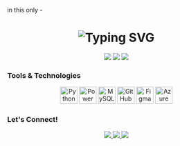 in this only - <!-- PROFILE README -->

<h1 align="center">
  <img src="https://readme-typing-svg.demolab.com?font=Fira+Code&size=30&duration=3000&pause=1000&color=FF69B4&center=true&width=800&lines=Hello+Everyone+!+I+am+Ashmitha+R..." alt="Typing SVG" />
</h1>

<p align="center">
  <img src="https://img.shields.io/badge/Role-AI%20&%20Data%20Science-blue?logo=OpenAI&logoColor=white" />
  <img src="https://img.shields.io/badge/Student-Autonomous%20College-ff69b4?logo=graduation-cap&logoColor=white" />
  <img src="https://img.shields.io/badge/Passionate%20About-Green%20Tech%20%26%20Space-blueviolet?logo=leaflet&logoColor=white" />
</p>


###  Tools & Technologies

<p align="center">
  <img src="https://cdn.jsdelivr.net/gh/devicons/devicon/icons/python/python-original.svg" width="40" alt="Python" />
  <img src="https://cdn.jsdelivr.net/gh/devicons/devicon/icons/powerbi/powerbi-original.svg" width="40" alt="Power BI" />
  <img src="https://cdn.jsdelivr.net/gh/devicons/devicon/icons/mysql/mysql-original.svg" width="40" alt="MySQL" />
  <img src="https://cdn.jsdelivr.net/gh/devicons/devicon/icons/github/github-original.svg" width="40" alt="GitHub" />
  <img src="https://cdn.jsdelivr.net/gh/devicons/devicon/icons/figma/figma-original.svg" width="40" alt="Figma" />
  <img src="https://cdn.jsdelivr.net/gh/devicons/devicon/icons/azure/azure-original.svg" width="40" alt="Azure" />
</p>


###  Let's Connect!

<p align="center">
  <a href="mailto:ashmitharaja23@gmail.com">
    <img src="https://img.shields.io/badge/Email-Gmail-D14836?style=for-the-badge&logo=gmail&logoColor=white" />
  </a>
  <a href="https://www.linkedin.com/in/ashmitharaja">
    <img src="https://img.shields.io/badge/LinkedIn-Connect-blue?style=for-the-badge&logo=linkedin&logoColor=white" />
  </a>
  <a href="https://medium.com/@ashmitharaja23">
    <img src="https://img.shields.io/badge/Medium-Blogs-black?style=for-the-badge&logo=medium&logoColor=white" />
  </a>
</p>








